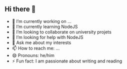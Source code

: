 ## Hi there 👋

- 🔭 I’m currently working on ...
- 🌱 I’m currently learning NodeJS
- 👯 I’m looking to collaborate on university projets
- 🤔 I’m looking for help with NodeJS
- 💬 Ask me about my interests
- 📫 How to reach me: ...
- 😄 Pronouns: he/him
- ⚡ Fun fact: I am passionate about writing and reading

